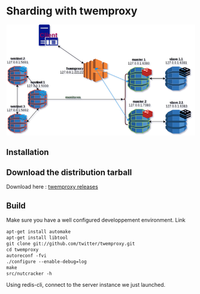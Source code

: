 # Sharding with twemproxy
<p align="center">
	<a href="https://redis.io/" target="_blank">
	    <img src="twemproxy.png">
	</a>
</p>

## Installation

## Download the distribution tarball
Download here : [twemproxy releases](https://drive.google.com/open?id=0B6pVMMV5F5dfMUdJV25abllhUWM&authuser=0)

## Build
Make sure you have a well configured developpement environment.
Link  
```shell
apt-get install automake
apt-get install libtool
git clone git://github.com/twitter/twemproxy.git
cd twemproxy
autoreconf -fvi
./configure --enable-debug=log
make
src/nutcracker -h
```

Using redis-cli, connect to the server instance we just launched.
```shell
```


